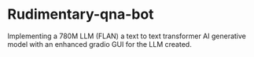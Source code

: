 # Rudimentary-qna-bot
Implementing a 780M LLM (FLAN) a text to text transformer AI generative model with an enhanced gradio GUI for the LLM created.
